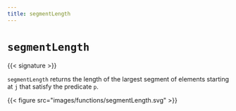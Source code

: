 ```yaml
---
title: segmentLength
---
```


# `segmentLength`

{{< signature >}}

`segmentLength` returns the length of the largest segment of elements starting at `j` that satisfy the predicate `p`.

{{< figure src="images/functions/segmentLength.svg" >}}
